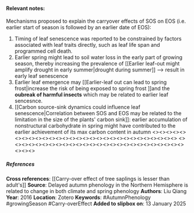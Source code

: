 #### **Relevant notes**:
Mechanisms proposed to explain the carryover effects of SOS on EOS (i.e. earlier start of season is followed by an earlier date of EOS):
1. Timing of leaf senescence was reported to be constrained by factors associated with leaf traits directly, such as leaf life span and programmed cell death.
2. Earlier spring might lead to soil water loss in the early part of growing season, thereby increasing the prevalence of [[Earlier leaf-out might amplify drought in early summer|drought during summer]] --> result in early leaf senescence
3. Earlier leaf emergence may [[Earlier-leaf out can lead to spring frost|increase the risk of being exposed to spring frost ]]and the **oubreak of harmful insects** which may be related to earlier leaf sencesnce.
4. [[Carbon source-sink dynamics could influence leaf senescence|Correlation between SOS and EOS may be related to the limitation in the size of the plants' carbon sink]]: earlier accumulation of nonstructural carbohydrate in spring might have contributed to the earlier achievement of its max carbon content in autumn
<><><><><><><><><><><><><><><><><><><><><><><><><><><><><>
<><><><><><><><><><><><><><><><><><><><><><><><><><><><><>
##### References
**Cross references**: 
[[Carry-over effect of tree saplings is lesser than adult's]]
**Source**: Delayed autumn phenology in the Northern Hemisphere is related to change in both climate and spring phenology
**Authors**: Liu Qiang
**Year**: 2016
**Location**: Zotero
**Keywords**: #AutumnPhenology #growingSeason #Carry-overEffect 
**Added to slipbox on**: 13 January 2025
